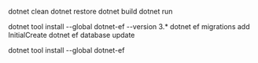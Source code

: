 dotnet clean
dotnet restore
dotnet build
dotnet run

dotnet tool install --global dotnet-ef --version 3.*
dotnet ef migrations add InitialCreate
dotnet ef database update

dotnet tool install --global dotnet-ef

